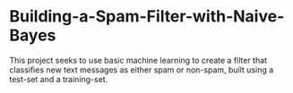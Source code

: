 # Building-a-Spam-Filter-with-Naive-Bayes
This project seeks to use basic machine learning to create a filter that classifies new text messages as either spam or non-spam, built using a test-set and a training-set.
